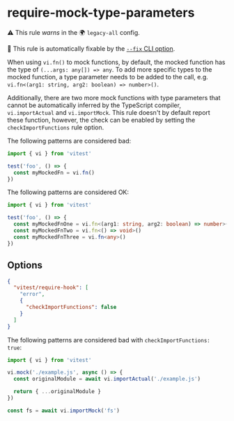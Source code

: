 # require-mock-type-parameters

⚠️ This rule _warns_ in the 🌍 `legacy-all` config.

🔧 This rule is automatically fixable by the [`--fix` CLI option](https://eslint.org/docs/latest/user-guide/command-line-interface#--fix).

<!-- end auto-generated rule header -->

When using `vi.fn()` to mock functions, by default, the mocked function has the type of `(...args: any[]) => any`. To add more specific types to the mocked function, a type parameter needs to be added to the call, e.g. `vi.fn<(arg1: string, arg2: boolean) => number>()`.

Additionally, there are two more mock functions with type parameters that cannot be automatically inferred by the TypeScript compiler, `vi.importActual` and `vi.importMock`. This rule doesn't by default report these function, however, the check can be enabled by setting the `checkImportFunctions` rule option.

The following patterns are considered bad:

```ts
import { vi } from 'vitest'

test('foo', () => {
  const myMockedFn = vi.fn()
})
```

The following patterns are considered OK:

```ts
import { vi } from 'vitest'

test('foo', () => {
  const myMockedFnOne = vi.fn<(arg1: string, arg2: boolean) => number>()
  const myMockedFnTwo = vi.fn<() => void>()
  const myMockedFnThree = vi.fn<any>()
})
```

## Options

```json
{
  "vitest/require-hook": [
    "error",
    {
      "checkImportFunctions": false
    }
  ]
}
```

The following patterns are considered bad with `checkImportFunctions: true`:

```ts
import { vi } from 'vitest'

vi.mock('./example.js', async () => {
  const originalModule = await vi.importActual('./example.js')

  return { ...originalModule }
})
```

```ts
const fs = await vi.importMock('fs')
```
